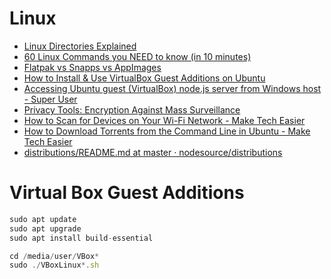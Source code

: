 # Linux

- [Linux Directories Explained](https://www.youtube.com/watch?v=42iQKuQodW4)
- [60 Linux Commands you NEED to know (in 10 minutes)](https://youtu.be/gd7BXuUQ91w)
- [Flatpak vs Snapps vs AppImages](https://www.youtube.com/watch?v=9HuExVD56Bo)
- [How to Install & Use VirtualBox Guest Additions on Ubuntu](https://itsfoss.com/virtualbox-guest-additions-ubuntu/)
- [Accessing Ubuntu guest (VirtualBox) node.js server from Windows host - Super User](https://superuser.com/questions/448941/accessing-ubuntu-guest-virtualbox-node-js-server-from-windows-host)
- [Privacy Tools: Encryption Against Mass Surveillance](https://www.privacytools.io/)
- [How to Scan for Devices on Your Wi-Fi Network - Make Tech Easier](https://www.maketecheasier.com/scan-for-devices-on-wi-fi-network/)
- [How to Download Torrents from the Command Line in Ubuntu - Make Tech Easier](https://www.maketecheasier.com/how-to-download-torrents-from-the-command-line-in-ubuntu/)
- [distributions/README.md at master · nodesource/distributions](https://github.com/nodesource/distributions/blob/master/README.md)

# Virtual Box Guest Additions

```jsx
sudo apt update
sudo apt upgrade
sudo apt install build-essential

cd /media/user/VBox*
sudo ./VBoxLinux*.sh
```
